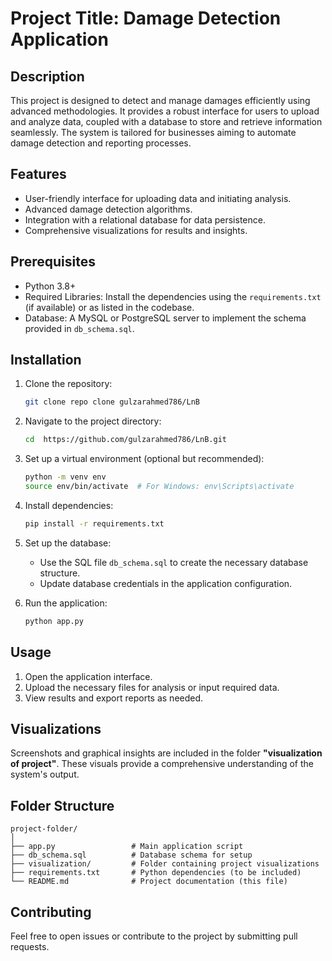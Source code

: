 # Project Title: **Damage Detection Application**

## Description
This project is designed to detect and manage damages efficiently using advanced methodologies. It provides a robust interface for users to upload and analyze data, coupled with a database to store and retrieve information seamlessly. The system is tailored for businesses aiming to automate damage detection and reporting processes.

## Features
- User-friendly interface for uploading data and initiating analysis.
- Advanced damage detection algorithms.
- Integration with a relational database for data persistence.
- Comprehensive visualizations for results and insights.

## Prerequisites
- Python 3.8+ 
- Required Libraries: Install the dependencies using the `requirements.txt` (if available) or as listed in the codebase.
- Database: A MySQL or PostgreSQL server to implement the schema provided in `db_schema.sql`.

## Installation
1. Clone the repository:
   ```bash
   git clone repo clone gulzarahmed786/LnB
   ```
2. Navigate to the project directory:
   ```bash
   cd  https://github.com/gulzarahmed786/LnB.git 
   ```
3. Set up a virtual environment (optional but recommended):
   ```bash
   python -m venv env
   source env/bin/activate  # For Windows: env\Scripts\activate
   ```
4. Install dependencies:
   ```bash
   pip install -r requirements.txt
   ```
5. Set up the database:
   - Use the SQL file `db_schema.sql` to create the necessary database structure.
   - Update database credentials in the application configuration.

6. Run the application:
   ```bash
   python app.py
   ```

## Usage
1. Open the application interface.
2. Upload the necessary files for analysis or input required data.
3. View results and export reports as needed.

## Visualizations
Screenshots and graphical insights are included in the folder **"visualization of project"**. These visuals provide a comprehensive understanding of the system's output.

## Folder Structure
```plaintext
project-folder/
│
├── app.py                 # Main application script
├── db_schema.sql          # Database schema for setup
├── visualization/         # Folder containing project visualizations
├── requirements.txt       # Python dependencies (to be included)
└── README.md              # Project documentation (this file)
```


## Contributing
Feel free to open issues or contribute to the project by submitting pull requests.
